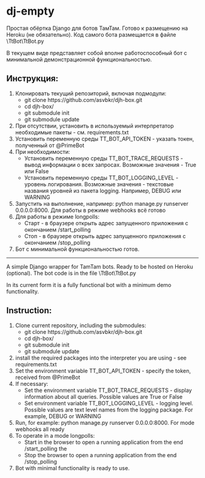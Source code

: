 # dj-empty
Простая обёртка Django для ботов ТамТам. Готово к размещению на Heroku (не обязательно).
Код самого бота размещается в файле \TtBot\TtBot.py

В текущем виде представляет собой вполне работоспособный бот с минимальной 
демонстрационной функциональностью.

## Инструкция:
<ol>
<li> Клонировать текущий репозиторий, включая подмодули:
<ul>
<li> git clone https://github.com/asvbkr/djh-box.git
<li> cd djh-box/
<li> git submodule init
<li> git submodule update   
</ul> 
<li> При отсутствии, установить в используемый интерпретатор необходимые пакеты - 
см. requirements.txt
<li> Установить переменную среды TT_BOT_API_TOKEN - указать токен, 
полученный от @PrimeBot
<li> При необходимости:
<ul>
<li> Установить переменную среды TT_BOT_TRACE_REQUESTS - вывод информации о всех запросах. 
Возможные значения - True или False
<li> Установить переменную среды TT_BOT_LOGGING_LEVEL - уровень логирования. 
Возможные значения - текстовые названия уровней из пакета logging. 
Например, DEBUG или WARNING
</ul>
<li> Запустить на выполнение, например: python manage.py runserver 0.0.0.0:8000. 
Для работы в режиме webhooks всё готово
<li> Для работы в режиме longpolls:
<ul>
<li> Старт - в браузере открыть адрес запущенного приложения с окончанием /start_polling
<li> Стоп - в браузере открыть адрес запущенного приложения с окончанием /stop_polling
</ul>
<li> Бот с минимальной функциональностью готов.
</ol>

***
A simple Django wrapper for TamTam bots. Ready to be hosted on Heroku (optional).
The bot code is in the file \TtBot\TtBot.py

In its current form it is a fully functional bot with a minimum demo functionality.

## Instruction:
<ol>
<li> Clone current repository, including the submodules:
<ul>
<li> git clone https://github.com/asvbkr/djh-box.git
<li> cd djh-box/
<li> git submodule init
<li> git submodule update   
</ul>
<li> install the required packages into the interpreter you are using - 
see requirements.txt
<li> Set the environment variable TT_BOT_API_TOKEN - specify the token, 
received from @PrimeBot
<li> If necessary:
<ul>
<li> Set the environment variable TT_BOT_TRACE_REQUESTS - display information about all queries. 
Possible values are True or False
<li> Set environment variable TT_BOT_LOGGING_LEVEL - logging level. 
Possible values are text level names from the logging package. 
For example, DEBUG or WARNING
</ul>
<li> Run, for example: python manage.py runserver 0.0.0.0:8000. 
For mode webhooks all ready
<li> To operate in a mode longpolls:
<ul>
<li> Start in the browser to open a running application from the end /start_polling
the <li> Stop the browser to open a running application from the end /stop_polling
</ul>
<li> Bot with minimal functionality is ready to use.
</ol>